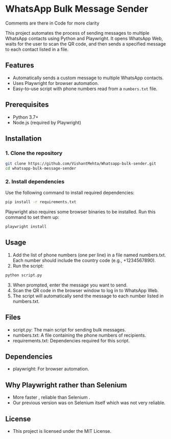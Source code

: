 # WhatsApp Bulk Message Sender
<p>Comments are there in Code for more clarity</p>

This project automates the process of sending messages to multiple WhatsApp contacts using Python and Playwright. It opens WhatsApp Web, waits for the user to scan the QR code, and then sends a specified message to each contact listed in a file.

## Features
- Automatically sends a custom message to multiple WhatsApp contacts.
- Uses Playwright for browser automation.
- Easy-to-use script with phone numbers read from a `numbers.txt` file.

## Prerequisites
- Python 3.7+
- Node.js (required by Playwright)

## Installation

### 1. Clone the repository
```bash
git clone https://github.com/VishantMehta/Whatsapp-bulk-sender.git
cd whatsapp-bulk-message-sender
```
### 2. Install dependencies
Use the following command to install required dependencies:
```bash
pip install -r requirements.txt
```
Playwright also requires some browser binaries to be installed. Run this command to set them up:
```bash
playwright install
```
## Usage
1. Add the list of phone numbers (one per line) in a file named numbers.txt. Each number should include the country code (e.g., +1234567890).
2. Run the script:
```bash
python script.py
```
3. When prompted, enter the message you want to send.
4. Scan the QR code in the browser window to log in to WhatsApp Web.
5. The script will automatically send the message to each number listed in numbers.txt.

## Files
- script.py: The main script for sending bulk messages.
- numbers.txt: A file containing the phone numbers of recipients.
- requirements.txt: Dependencies required for this script.

## Dependencies
- playwright: For browser automation.

## Why Playwright rather than Selenium
- More faster , reliable than Selenium .
- Our previous version was on Selenium itself which was not very reliable.

## License
- This project is licensed under the MIT License.
